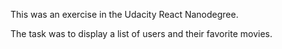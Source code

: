 This was an exercise in the Udacity React Nanodegree.

The task was to display a list of users and their favorite movies.
